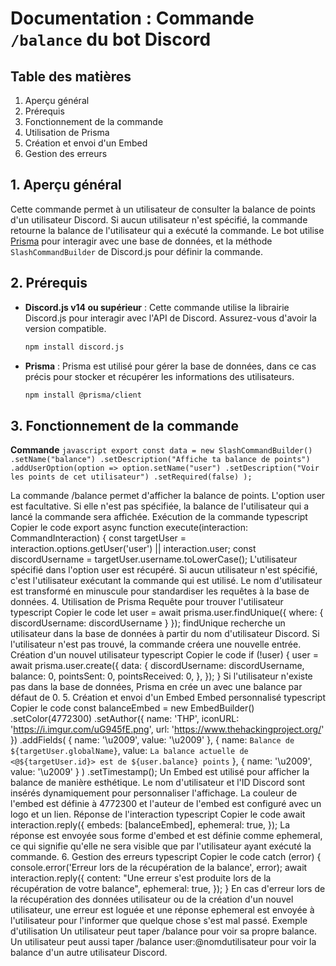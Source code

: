 # Documentation : Commande `/balance` du bot Discord

## Table des matières
1. Aperçu général
2. Prérequis
3. Fonctionnement de la commande
4. Utilisation de Prisma
5. Création et envoi d'un Embed
6. Gestion des erreurs

## 1. Aperçu général

Cette commande permet à un utilisateur de consulter la balance de points d'un utilisateur Discord. Si aucun utilisateur n'est spécifié, la commande retourne la balance de l'utilisateur qui a exécuté la commande. Le bot utilise [Prisma](https://www.prisma.io/) pour interagir avec une base de données, et la méthode `SlashCommandBuilder` de Discord.js pour définir la commande.

## 2. Prérequis

- **Discord.js v14 ou supérieur** : Cette commande utilise la librairie Discord.js pour interagir avec l'API de Discord. Assurez-vous d'avoir la version compatible.

  ```bash
  npm install discord.js
  ```

- **Prisma** : Prisma est utilisé pour gérer la base de données, dans ce cas précis pour stocker et récupérer les informations des utilisateurs.

    ```bash
    npm install @prisma/client
    ```

## 3. Fonctionnement de la commande
**Commande**
    ```javascript
        export const data = new SlashCommandBuilder()
        .setName("balance")
        .setDescription("Affiche ta balance de points")
        .addUserOption(option =>
            option.setName("user")
            .setDescription("Voir les points de cet utilisateur")
            .setRequired(false)
        );
    ```

La commande /balance permet d'afficher la balance de points.
L'option user est facultative. Si elle n'est pas spécifiée, la balance de l'utilisateur qui a lancé la commande sera affichée.
Exécution de la commande
typescript
Copier le code
export async function execute(interaction: CommandInteraction) {
  const targetUser = interaction.options.getUser('user') || interaction.user;
  const discordUsername = targetUser.username.toLowerCase();
L'utilisateur spécifié dans l'option user est récupéré. Si aucun utilisateur n'est spécifié, c'est l'utilisateur exécutant la commande qui est utilisé.
Le nom d'utilisateur est transformé en minuscule pour standardiser les requêtes à la base de données.
4. Utilisation de Prisma
Requête pour trouver l'utilisateur
typescript
Copier le code
let user = await prisma.user.findUnique({
  where: { discordUsername: discordUsername }
});
findUnique recherche un utilisateur dans la base de données à partir du nom d'utilisateur Discord. Si l'utilisateur n'est pas trouvé, la commande créera une nouvelle entrée.
Création d'un nouvel utilisateur
typescript
Copier le code
if (!user) {
  user = await prisma.user.create({
    data: {
      discordUsername: discordUsername,
      balance: 0,
      pointsSent: 0,
      pointsReceived: 0,
    },
  });
}
Si l'utilisateur n'existe pas dans la base de données, Prisma en crée un avec une balance par défaut de 0.
5. Création et envoi d'un Embed
Embed personnalisé
typescript
Copier le code
const balanceEmbed = new EmbedBuilder()
  .setColor(4772300)
  .setAuthor({ name: 'THP', iconURL: 'https://i.imgur.com/uG945fE.png', url: 'https://www.thehackingproject.org/' })
  .addFields(
    { name: '\u2009', value: '\u2009' },
    { name: `Balance de ${targetUser.globalName}`, value: `La balance actuelle de <@${targetUser.id}> est de ${user.balance} points` },
    { name: '\u2009', value: '\u2009' }
  )
  .setTimestamp();
Un Embed est utilisé pour afficher la balance de manière esthétique. Le nom d'utilisateur et l'ID Discord sont insérés dynamiquement pour personnaliser l'affichage.
La couleur de l'embed est définie à 4772300 et l'auteur de l'embed est configuré avec un logo et un lien.
Réponse de l'interaction
typescript
Copier le code
await interaction.reply({
  embeds: [balanceEmbed],
  ephemeral: true,
});
La réponse est envoyée sous forme d'embed et est définie comme ephemeral, ce qui signifie qu'elle ne sera visible que par l'utilisateur ayant exécuté la commande.
6. Gestion des erreurs
typescript
Copier le code
catch (error) {
  console.error('Erreur lors de la récupération de la balance', error);
  await interaction.reply({
    content: "Une erreur s'est produite lors de la récupération de votre balance",
    ephemeral: true,
  });
}
En cas d'erreur lors de la récupération des données utilisateur ou de la création d'un nouvel utilisateur, une erreur est loguée et une réponse ephemeral est envoyée à l'utilisateur pour l'informer que quelque chose s'est mal passé.
Exemple d'utilisation
Un utilisateur peut taper /balance pour voir sa propre balance.
Un utilisateur peut aussi taper /balance user:@nomdutilisateur pour voir la balance d'un autre utilisateur Discord.